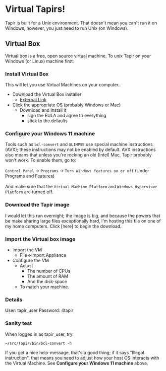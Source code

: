 # Virtual Tapirs!

Tapir is built for a Unix environment. That doesn't mean you can't run it on Windows, however, you just need to run Unix (on Windows).

## Virtual Box

Virtual box is a free, open source virtual machine. To unix Tapir on your Windows (or Linux) machine first:

### Install Virtual Box
This will let you use Virtual Machines on your computer..

-  Download the Virtual Box installer
   -  [External Link](https://www.virtualbox.org/wiki/Downloads)
-  Click the appropriate OS (probably Windows or Mac)
   -  Download and Install it
      -  sign the EULA and agree to everything
      -  stick to the defaults

### Configure your Windows 11 machine

Tools such as `bcl-convert` and `GLIMPSE` use special machine instructions (AVX); these instructions may not be enabled by default. AVX instructions also means that unless you're rocking an old (Intel) Mac, Tapir probably won't work.
To enable them, go to: <br><br>
`Control Panel` -> `Programs` -> `Turn Windows features on or off` (Under Programs and Features) <br><br>
And make sure that the `Virtual Machine Platform` and `Windows Hypervisor Platform` are turned off.


### Download the Tapir image
I would let this run overnight; the image is big, and because the powers that be make sharing large files exceptionally hard, I'm hosting this file on one of my home computers.
Click [here] to begin the download.

### Import the Virtual box image

-  Import the VM
   - File->Import Appliance
-  Configure the VM
   -  Adjust
      - The number of CPUs
      - The amount of RAM
      - And the disk-space
   -  To match your machine.


### Details

User:
tapir_user
Password:
4tapir

### Sanity test
When logged in as tapir_user, try:
```
~/src/Tapir/bin/bcl-convert -h
```

If you get a nice help-message, that's a good thing; if it says "Illegal instruction", that means you need to adjust how your host OS interacts with the Virtual Machine. See **Configure your Windows 11 machine** above.



